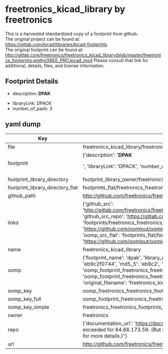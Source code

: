 # freetronics_kicad_library by freetronics  
This is a harvested standardized copy of a footprint from github.  
The original project can be found at:  
https://gitlab.com/kicad/libraries/kicad-footprints  
The original footprint can be found at:
http://gitlab.com/freetronics/freetronics_kicad_library/blob/master/freetronics_footprints.pretty/XBEE_PRO.kicad_mod
Please consult that link for additional, details, files, and license information.  
## Footprint Details
* description: <b>DPAK</b><p>  
* libraryLink: DPACK  
* number_of_pads: 3  
## yaml dump  
| Key | Value |  
| --- | --- |  
| file | freetronics_kicad_library/freetronics_footprints.pretty/DPAK.kicad_mod |  
| footprint | {'description': '<b>DPAK</b><p>', 'libraryLink': 'DPACK', 'number_of_pads': 3} |  
| footprint_library_directory | footprint_library_owner/freetronics_freetronics_kicad_library |  
| footprint_library_directory_flat | footprints_flat/freetronics_freetronics_footprints_dpak/working |  
| github_path | http://github.com/freetronics/freetronics_kicad_library/blob/master/freetronics_footprints.pretty/DPAK.kicad_mod |  
| links | {'github_src': 'http://gitlab.com/freetronics/freetronics_kicad_library/blob/master/freetronics_footprints.pretty/XBEE_PRO.kicad_mod', 'github_src_repo': 'https://gitlab.com/kicad/libraries/kicad-footprints', 'oomp_bot': 'footprints/freetronics_freetronics_footprints_dpak/working', 'oomp_bot_github': 'https://github.com/oomlout/oomlout_oomp_footprint_bot/tree/main/footprints/freetronics_freetronics_footprints_dpak/working', 'oomp_src_flat': 'footprints_flat/footprints_flat/freetronics_freetronics_footprints_dpak/working', 'oomp_src_flat_github': 'https://github.com/oomlout/oomlout_oomp_footprint_src/tree/main/footprints_flat/freetronics_freetronics_footprints_dpak/working'} |  
| name | freetronics_kicad_library |  
| oomp | {'footprint_name': 'dpak', 'library_name': 'freetronics_footprints', 'md5': 'eb9c2f07444aa39b6b2b390f1e3d19a2', 'md5_10': 'eb9c2f0744', 'md5_5': 'eb9c2', 'md5_6': 'eb9c2f', 'oomp_key': 'oomp_freetronics_freetronics_footprints_dpak', 'oomp_key_extra': 'oomp_footprint_freetronics_freetronics_footprints_dpak', 'oomp_key_full': 'oomp_footprint_freetronics_freetronics_footprints_dpak_eb9c2f', 'oomp_key_simple': 'freetronics_freetronics_footprints_dpak', 'original_filename': 'freetronics_kicad_library/freetronics_footprints.pretty/DPAK.kicad_mod', 'owner_name': 'freetronics'} |  
| oomp_key | oomp_freetronics_freetronics_footprints_dpak |  
| oomp_key_full | oomp_footprint_freetronics_freetronics_footprints_dpak |  
| oomp_key_simple | freetronics_freetronics_footprints_dpak |  
| owner | freetronics |  
| repo | {'documentation_url': 'https://docs.github.com/rest/overview/resources-in-the-rest-api#rate-limiting', 'message': "API rate limit exceeded for 84.66.173.59. (But here's the good news: Authenticated requests get a higher rate limit. Check out the documentation for more details.)"} |  
| url | http://github.com/freetronics/freetronics_kicad_library |  

